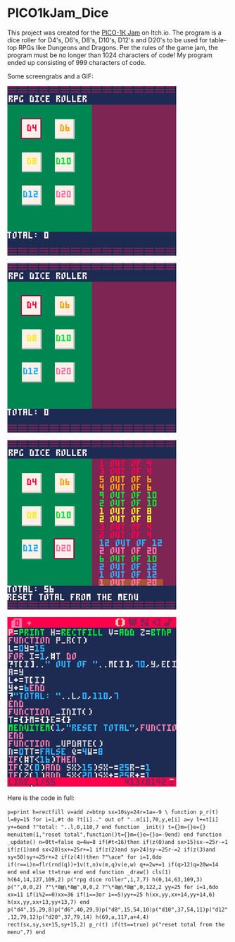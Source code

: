 # PICO1kJam_Dice
This project was created for the [PICO-1K Jam](https://itch.io/jam/pico-1k) on Itch.io.
The program is a dice roller for D4's, D6's, D8's, D10's, D12's and D20's to be used for table-top RPGs like Dungeons and Dragons.
Per the rules of the game jam, the program must be no longer than 1024 characters of code!
My program ended up consisting of 999 characters of code.

Some screengrabs and a GIF:

![Game Running](images/dice_running.gif)

![Screen with no dice rolled](images/dice_0.png)

![Screen with dice rolled](images/dice_1.png)

![Code in the program](images/dice_2.png)

Here is the code in full:

`p=print h=rectfill v=add z=btnp sx=10sy=24r=1a=-9 \
function p_r(t)
l=0y=15
for i=1,#t do
?t[i].." out of "..m[i],70,y,e[i]
a=y
l+=t[i]
y+=6end
?"total: "..l,0,110,7
end
function _init()
t={}m={}e={}
menuitem(1,"reset total",function()t={}m={}e={}a=-9end)
end
function _update()
n=0tt=false q=4w=8
if(#t<16)then
if(z(0)and sx>15)sx-=25r-=1
if(z(1)and sx<20)sx+=25r+=1
if(z(2)and sy>24)sy-=25r-=2
if(z(3)and sy<50)sy+=25r+=2
if(z(4))then
?"\ace"
for i=1,6do
if(r==i)n=flr(rnd(q))+1v(t,n)v(m,q)v(e,w)
q+=2w+=1
if(q>12)q=20w=14
end
end
else
tt=true
end
end
function _draw()
cls(1)
h(64,14,127,109,2)
p("rpg dice roller",1,7,7)
h(0,14,63,109,3)
p("",0,0,2)
?"\*8▤\*8▤",0,0,2
?"\*8▤\*8▤",0,122,2
yy=25
for i=1,6do
xx=11
if(i%2==0)xx=36
if(i==3or i==5)yy+=25
h(xx,yy,xx+14,yy+14,6)
h(xx,yy,xx+13,yy+13,7)
end
p("d4",15,29,8)p("d6",40,29,9)p("d8",15,54,10)p("d10",37,54,11)p("d12",12,79,12)p("d20",37,79,14)
h(69,a,117,a+4,4)
rect(sx,sy,sx+15,sy+15,2)
p_r(t)
if(tt==true) p("reset total from the menu",7)
end`
